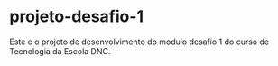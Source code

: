 # projeto-desafio-1
Este e o projeto de desenvolvimento do modulo desafio 1 do curso de Tecnologia da Escola DNC.
